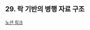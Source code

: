 ## 29. 락 기반의 병행 자료 구조

[노션 링크](https://parallel-shrine-c64.notion.site/29-1e27d6692ca88011b28fe5d668e25b3e)